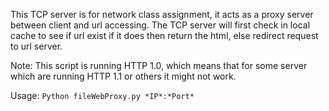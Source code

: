 This TCP server is for network class assignment, it acts as a proxy server between client and url accessing. The TCP server will first check in local cache to see if url exist if it does then return the html, else redirect request to url server.

Note:
This script is running HTTP 1.0, which means that for some server which are running HTTP 1.1 or others it might not work.

Usage:
`
Python fileWebProxy.py *IP*:*Port*
`
